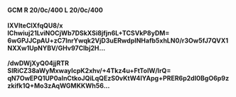 #### GCM R 20/0c/400 L 20/0c/400
**IXVIteClXfqQU8/x**<br/>**lChwiuj21LviNOCjWb7DSkXSi8jfjn6L+TCSVkP8yDM=**<br/>**6wGPJJCpAU+zC7InrYwqk2VjD3uERwdpINHafb5xhLN0/r3Ow5fJ7QVX1NXXw1UpNYBV/GHv97Clbj2H...**<br/><br/>
**/dwDWjXyQ04jjRTR**<br/>**SlRiCZ38aWyMxwayIcpK2xhv/+4Tkz4u+FtToIW/lrQ=**<br/>**qN7OwEPQ1UP0aInCtkoJQiLqQEzS0vKtW4IYApg+PRER6p2dI0BgO6p9zzkifk1Q+Mo3zAqWGMKKWh56...**